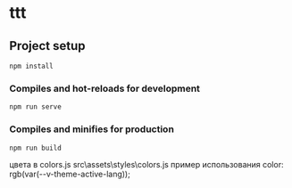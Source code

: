 # ttt

## Project setup

```
npm install
```

### Compiles and hot-reloads for development

```
npm run serve
```

### Compiles and minifies for production

```
npm run build
```

цвета в colors.js src\assets\styles\colors.js
пример использования color: rgb(var(--v-theme-active-lang));
